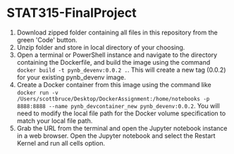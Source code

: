 # STAT315-FinalProject

1. Download zipped folder containing all files in this repository from the green 'Code' button.
2. Unzip folder and store in local directory of your choosing.
3. Open a terminal or PowerShell instance and navigate to the directory containing the Dockerfile, and build the image using the command `docker build -t pynb_devenv:0.0.2 .`. This will create a new tag (0.0.2) for your existing pynb_devenv image.
4. Create a Docker container from this image using the command like `docker run -v /Users/scottbruce/Desktop/DockerAssignment:/home/notebooks -p 8888:8888 --name pynb_devcontainer_new pynb_devenv:0.0.2`. You will need to modify the local file path for the Docker volume specification to match your local file path.
5. Grab the URL from the terminal and open the Jupyter notebook instance in a web browser. Open the Jupyter notebook and select the Restart Kernel and run all cells option.
